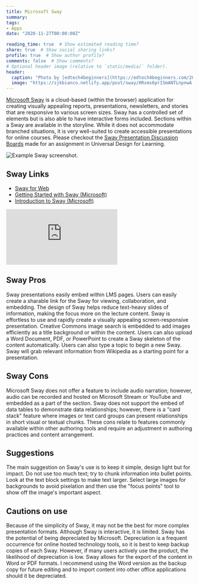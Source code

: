 ```yaml
---
title: Microsoft Sway
summary: 
tags:
- Apps
date: "2020-11-27T00:00:00Z"

reading_time: true  # Show estimated reading time?
share: true  # Show social sharing links?
profile: true  # Show author profile?
comments: false  # Show comments?
# Optional header image (relative to `static/media/` folder).
header:
  caption: "Photo by [edtech4beginners](https://edtech4beginners.com/2016/05/10/dont-just-put-amazing-work-on-the-classroom-wall-share-it-online/)"
  image: "https://sjkbianco.netlify.app/post/sway/HRsms6prISmANTLnpnwA.png"
---
```


[Microsoft Sway](https://support.microsoft.com/en-us/office/getting-started-with-sway-2076c468-63f4-4a89-ae5f-424796714a8a) is a cloud-based (within the browser) application for creating visually appealing reports, presentations, newsletters, and stories that are responsive to various screen sizes. Sway has a controlled set of elements but is also able to have interactive forms included. Sections within a Sway are available in the storyline. While it does not accommodate branched situations, it is very well-suited to create accessible presentations for online courses. Please checkout the [Sway Presentation Discussion Boards](https://sway.office.com/gmoUdWQdbcH2nNmF?ref=Link) made for an assignment in Universal Design for Learning.

![Example Sway screenshot.](/post/sway-example.png)

## Sway Links

  * [Sway for Web](https://sway.office.com/)
  * [Getting Started with Sway (Microsoft)](https://support.microsoft.com/en-us/office/getting-started-with-sway-2076c468-63f4-4a89-ae5f-424796714a8a)
  * [Introduction to Sway (Microsoft)](https://education.microsoft.com/en-us/resource/67e43b8e)

<div class="embed-responsive embed-responsive-16by9"><iframe allowFullScreen="allowFullScreen" src="https://www.youtube.com/embed/pcg6DGO9hpI?ecver=1&amp;cc_load_policy=1&amp;iv_load_policy=3&amp;yt:stretch=16:9&amp;autohide=1&amp;" class="embed-responsive-item" allowtransparency="true" frameborder="0"></iframe></div>

## Sway Pros

Sway presentations easily embed within LMS pages. Users can easily create a sharable link for the Sway for viewing, collaboration, and embedding. The design of Sway helps reduce text-heavy slides of information, making the focus more on the lecture content. Sway is effortless to use and rapidly create a visually appealing screen-responsive presentation. Creative Commons image search is embedded to add images efficiently as a title background or within the content. Users can also upload a Word Document, PDF, or PowerPoint to create a Sway skeleton of the content automatically. Users can also type a topic to begin a new Sway. Sway will grab relevant information from Wikipedia as a starting point for a presentation.

## Sway Cons

Microsoft Sway does not offer a feature to include audio narration; however, audio can be recorded and hosted on Microsoft Stream or YouTube and embedded as a part of the section. Sway does not support the embed of data tables to demonstrate data relationships; however, there is a "card stack" feature where images or text card groups can present relationships in short visual or textual chunks. These cons relate to features commonly available within other authoring tools and require an adjustment in authoring practices and content arrangement.

## Suggestions

The main suggestion on Sway's use is to keep it simple, design light but for impact. Do not use too much text; try to chunk information into bullet points. Look at the text block settings to make text larger. Select large images for backgrounds to avoid pixelation and then use the "focus points" tool to show off the image's important aspect.

## Cautions on use

Because of the simplicity of Sway, it may not be the best for more complex presentation formats. Although Sway is interactive, it is limited. Sway has the potential of being depreciated by Microsoft. Depreciation is a frequent occurrence for online hosted technology tools, so it is best to keep backup copies of each Sway. However, if many users actively use the product, the likelihood of depreciation is low. Sway allows for the export of the content in Word or PDF formats. I recommend using the Word version as the backup copy for future editing and to import content into other office applications should it be depreciated.
